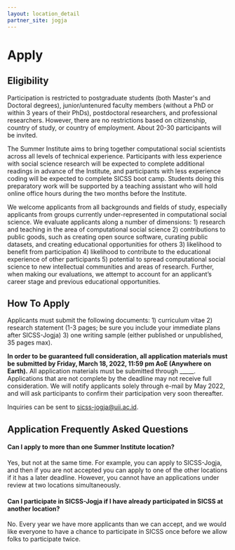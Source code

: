 ```yaml
---
layout: location_detail
partner_site: jogja
---
```


# Apply

## Eligibility

Participation is restricted to postgraduate students (both Master's and Doctoral degrees), junior/untenured faculty members (without a PhD or within 3 years of their PhDs), postdoctoral researchers, and professional researchers. However, there are no restrictions based on citizenship, country of study, or country of employment. About 20-30 participants will be invited.

The Summer Institute aims to bring together computational social scientists across all levels of technical experience. Participants with less experience with social science research will be expected to complete additional readings in advance of the Institute, and participants with less experience coding will be expected to complete SICSS boot camp. Students doing this preparatory work will be supported by a teaching assistant who will hold online office hours during the two months before the Institute.

We welcome applicants from all backgrounds and fields of study, especially applicants from groups currently under-represented in computational social science. We evaluate applicants along a number of dimensions: 1) research and teaching in the area of computational social science 2) contributions to public goods, such as creating open source software, curating public datasets, and creating educational opportunities for others 3) likelihood to benefit from participation 4) likelihood to contribute to the educational experience of other participants 5) potential to spread computational social science to new intellectual communities and areas of research. Further, when making our evaluations, we attempt to account for an applicant’s career stage and previous educational opportunities.

## How To Apply

Applicants must submit the following documents: 1) curriculum vitae 2) research statement (1-3 pages; be sure you include your immediate plans after SICSS-Jogja)
3) one writing sample (either published or unpublished, 35 pages max).

**In order to be guaranteed full consideration, all application materials must be submitted by Friday, March 18, 2022, 11:59 pm AoE (Anywhere on Earth).** All application materials must be submitted through \_\_\_\_\_. Applications that are not complete by the deadline may not receive full consideration. We will notify applicants solely through e-mail by May 2022, and will ask participants to confirm their participation very soon thereafter.

Inquiries can be sent to sicss-jogja@uii.ac.id.

## Application Frequently Asked Questions

#### Can I apply to more than one Summer Institute location?

Yes, but not at the same time. For example, you can apply to SICSS-Jogja, and then if you are not accepted you can apply to one of the other locations if it has a later deadline. However, you cannot have an applications under review at two locations simultaneously.

#### Can I participate in SICSS-Jogja if I have already participated in SICSS at another location?

No. Every year we have more applicants than we can accept, and we would like everyone to have a chance to participate in SICSS once before we allow folks to participate twice.
